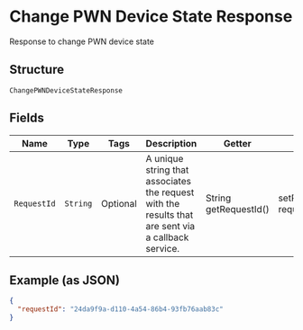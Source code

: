 
# Change PWN Device State Response

Response to change PWN device state

## Structure

`ChangePWNDeviceStateResponse`

## Fields

| Name | Type | Tags | Description | Getter | Setter |
|  --- | --- | --- | --- | --- | --- |
| `RequestId` | `String` | Optional | A unique string that associates the request with the results that are sent via a callback service. | String getRequestId() | setRequestId(String requestId) |

## Example (as JSON)

```json
{
  "requestId": "24da9f9a-d110-4a54-86b4-93fb76aab83c"
}
```

